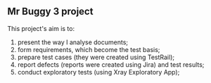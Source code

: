 ## Mr Buggy 3 project
This project's aim is to:
1. present the way I analyse documents;
2. form requirements, which become the test basis;
3. prepare test cases (they were created using TestRail);
4. report defects (reports were created using Jira) and test results;
5. conduct exploratory tests (using Xray Exploratory App);
